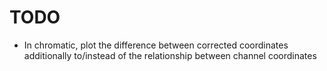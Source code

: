 TODO
====
- In chromatic, plot the difference between corrected coordinates
  additionally to/instead of the relationship between channel coordinates
